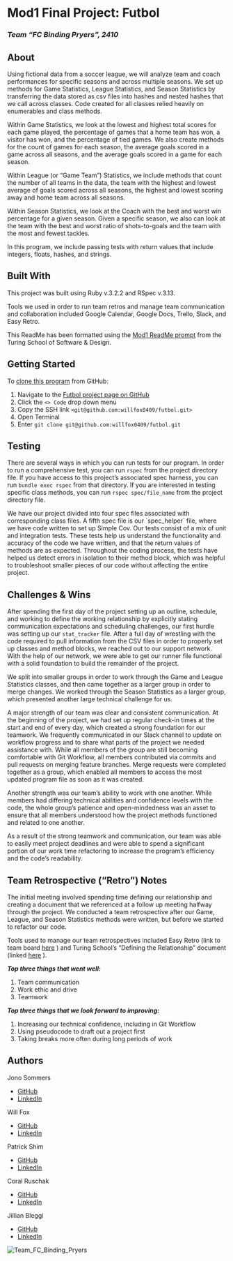 # **Mod1 Final Project: Futbol**

### ***Team “FC Binding Pryers”, 2410*** 

## **About**

Using fictional data from a soccer league, we will analyze team and coach performances for specific seasons and across multiple seasons. We set up methods for Game Statistics, League Statistics, and Season Statistics by transferring the data stored as csv files into hashes and nested hashes that we call across classes. Code created for all classes relied heavily on enumerables and class methods. 

Within Game Statistics, we look at the lowest and highest total scores for each game played, the percentage of games that a home team has won, a visitor has won, and the percentage of tied games. We also create methods for the count of games for each season, the average goals scored in a game across all seasons, and the average goals scored in a game for each season. 

Within League (or “Game Team”) Statistics, we include methods that count the number of all teams in the data, the team with the highest and lowest average of goals scored across all seasons, the highest and lowest scoring away and home team across all seasons. 

Within Season Statistics, we look at the Coach with the best and worst win percentage for a given season. Given a specific season, we also can look at the team with the best and worst ratio of shots-to-goals and the team with the most and fewest tackles. 

In this program, we include passing tests with return values that include integers, floats, hashes, and strings. 

## **Built With**

This project was built using Ruby v.3.2.2 and RSpec v.3.13. 

Tools we used in order to run team retros and manage team communication and collaboration included Google Calendar, Google Docs, Trello, Slack, and Easy Retro.

This ReadMe has been formatted using the [Mod1 ReadMe prompt](https://curriculum.turing.edu/module1/lessons/writing_a_readme) from the Turing School of Software & Design. 

## **Getting Started**

To [clone this program](https://docs.github.com/en/repositories/creating-and-managing-repositories/cloning-a-repository) from GitHub:

1. Navigate to the [Futbol project page on GitHub](https://github.com/willfox0409/futbol.git)  
2. Click the `<> Code` drop down menu  
3. Copy the SSH link `<git@github.com:willfox0409/futbol.git>`  
4. Open Terminal  
5. Enter `git clone git@github.com:willfox0409/futbol.git` 

## **Testing**

There are several ways in which you can run tests for our program. In order to run a comprehensive test, you can run `rspec` from the project directory file. If you have access to this project’s associated spec harness, you can run `bundle exec rspec` from that directory. If you are interested in testing specific class methods, you can run `rspec spec/file_name` from the project directory file. 

We have our project divided into four spec files associated with corresponding class files. A fifth spec file is our \`spec\_helper\` file, where we have code written to set up Simple Cov. Our tests consist of a mix of unit and integration tests. These tests help us understand the functionality and accuracy of the code we have written, and that the return values of methods are as expected. Throughout the coding process, the tests have helped us detect errors in isolation to their method block, which was helpful to troubleshoot smaller pieces of our code without affecting the entire project. 

## **Challenges & Wins**

After spending the first day of the project setting up an outline, schedule, and working to define the working relationship by explicitly stating communication expectations and scheduling challenges, our first hurdle was setting up our `stat_tracker` file. After a full day of wrestling with the code required to pull information from the CSV files in order to properly set up classes and method blocks, we reached out to our support network. With the help of our network, we were able to get our runner file functional with a solid foundation to build the remainder of the project. 

We split into smaller groups in order to work through the Game and League Statistics classes, and then came together as a larger group in order to merge changes. We worked through the Season Statistics as a larger group, which presented another large technical challenge for us. 

A major strength of our team was clear and consistent communication. At the beginning of the project, we had set up regular check-in times at the start and end of every day, which created a strong foundation for our teamwork. We frequently communicated in our Slack channel to update on workflow progress and to share what parts of the project we needed assistance with. While all members of the group are still becoming comfortable with Git Workflow, all members contributed via commits and pull requests on merging feature branches. Merge requests were completed together as a group, which enabled all members to access the most updated program file as soon as it was created. 

Another strength was our team’s ability to work with one another. While members had differing technical abilities and confidence levels with the code, the whole group’s patience and open-mindedness was an asset to ensure that all members understood how the project methods functioned and related to one another. 

As a result of the strong teamwork and communication, our team was able to easily meet project deadlines and were able to spend a significant portion of our work time refactoring to increase the program’s efficiency and the code’s readability. 

## **Team Retrospective (“Retro”) Notes**

The initial meeting involved spending time defining our relationship and creating a document that we referenced at a follow up meeting halfway through the project. We conducted a team retrospective after our Game, League, and Season Statistics methods were written, but before we started to refactor our code. 

Tools used to manage our team retrospectives included Easy Retro (link to team board [here](https://easyretro.io/publicboard/hCf9IiepzkNRy7VkFIEZS282NqQ2/f03a04a6-4688-4b03-b827-6e723dfc9255) ) and Turing School’s “Defining the Relationship” document (linked [here](https://docs.google.com/document/d/1kuO7e6JDr8070d7C92KM60az6aF8HfFHGWNsn1\_NJQY/edit?tab=t.0) ). 

***Top three things that went well:***

1. Team communication  
2. Work ethic and drive  
3. Teamwork

***Top three things that we look forward to improving:***

1. Increasing our technical confidence, including in Git Workflow  
2. Using pseudocode to draft out a project first  
3. Taking breaks more often during long periods of work

## **Authors**

Jono Sommers

- [GitHub](https://github.com/jonosommers)  
- [LinkedIn](https://www.linkedin.com/in/jono-sommers-943812331/)  
   
Will Fox  
-	[GitHub](https://github.com/willfox0409)  
-	[LinkedIn](http://www.linkedin.com/in/williammacdonaldfox)

Patrick Shim  
-	[GitHub](https://github.com/pshim17)  
-	[LinkedIn](https://www.linkedin.com/in/patrickshim7/)

Coral Ruschak  
-	[GitHub](https://github.com/Coralruschak)  
-	[LinkedIn](https://www.linkedin.com/in/coral-ruschak-682898170/)  
 

Jillian Bleggi  
-	[GitHub](https://github.com/jbleggi)  
-	[LinkedIn](https://www.linkedin.com/in/jillian-bleggi-b12ab8287/)


![Team_FC_Binding_Pryers](files://C:/Users/jillian/fc_binding_pryers.png)